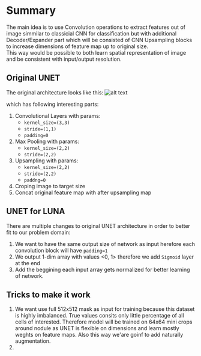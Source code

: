 # Summary
The main idea is to use Convolution operations to extract features out of image simmilar to classicial CNN for classification but with additional Decoder/Expander part which will be consisted of CNN Upsampling blocks to increase dimensions of feature map up to original size.  
This way would be possible to both learn spatial representation of image and be consistent with input/output resolution. 

## Original UNET
The original architecture looks like this:
![alt text](resources/unet-custom-img.tiff "classic-unet-architecture")


which has following interesting parts:  
1. Convolutional Layers with params:
    * `kernel_size=(3,3)`
    * `stride=(1,1)`
    * `padding=0`
1. Max Pooling with params:
    * `kernel_size=(2,2)`
    * `stride=(2,2)`
1. Upsampling with params:
    * `kernel_size=(2,2)`
    * `stride=(2,2)`
    * `paddng=0`
1. Croping image to target size
1. Concat original feature map with after upsampling map



## UNET for LUNA
There are multiple changes to original UNET architecture in order to better fit to our problem domain:  
1. We want to have the same output size of network as input herefore each convolution block will have `padding=1` 
1. We output 1-dim array with values <0, 1> therefore we add `Sigmoid` layer at the end
1. Add the beggining each input array gets normalized for better learning of network. 


## Tricks to make it work
1. We want use full 512x512 mask as input for training because this dataset is highly imbalanced. 
True values consits only little percentage of all cells of interested. 
Therefore model will be trained on 64x64 mini crops around nodule as UNET is flexible on dimensions and 
learn mostly weghts on feature maps. Also this way we'are goinf to add naturally augmentation. 
1. 